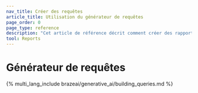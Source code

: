 ```yaml
---
nav_title: Créer des requêtes
article_title: Utilisation du générateur de requêtes
page_order: 0
page_type: reference
description: "Cet article de référence décrit comment créer des rapports en utilisant les données Braze de Snowflake dans le générateur de requêtes."
tool: Reports
---
```


# Générateur de requêtes

{% multi_lang_include brazeai/generative_ai/building_queries.md %}